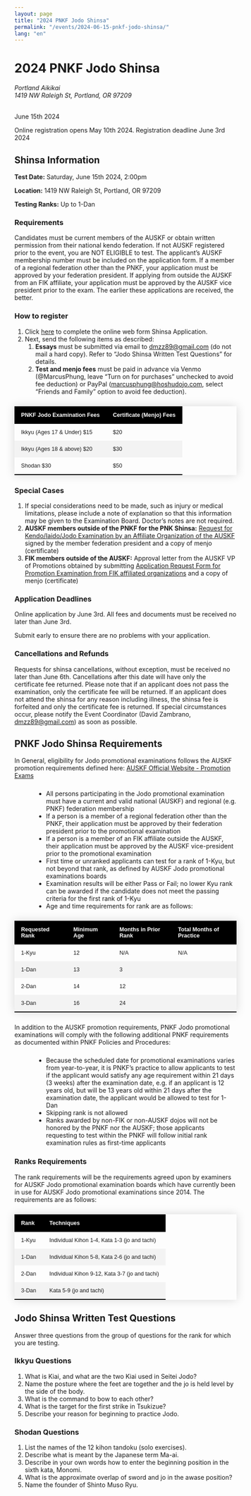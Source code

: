 ```yaml
---
layout: page
title: "2024 PNKF Jodo Shinsa"
permalink: "/events/2024-06-15-pnkf-jodo-shinsa/"
lang: "en"
---
```


<style>
  .c-text-content ol, ul{
    margin: 1.5rem 0 1.5rem 3rem;
  }

  .c-text-content ul {
    list-style: disc;
  }

  .c-text-content ol {
    list-style: decimal;
  }

  .c-text-content ol ol {
    list-style: lower-alpha
  }

  .c-text-content li {
    margin: 1rem 0;
  }

  table {
    border-collapse: collapse;
    margin: 25px 0;
    font-size: 0.9em;
    font-family: sans-serif;
    min-width: 400px;
    box-shadow: 0 0 20px rgba(0, 0, 0, 0.15);
  }

  thead tr {
    background-color: #000;
    color: #ffffff;
    text-align: left;
  }

  th, td {
    padding: 12px 15px;
  }

  tbody tr:nth-of-type(even) {
    background-color: #f3f3f3;
  }

  tbody tr:last-of-type {
    border-bottom: 2px solid #000;
  }
</style>

# 2024 PNKF Jodo Shinsa 

<address>
    Portland Aikikai<br />
    1419 NW Raleigh St, Portland, OR 97209
</address>
<br />
<p><date>June 15th 2024</date></p>

Online registration opens May 10th 2024. Registration deadline June 3rd 2024

## Shinsa Information

<strong>Test Date:</strong> Saturday, June 15th 2024, 2:00pm

<strong>Location:</strong> 1419 NW Raleigh St, Portland, OR 97209

<strong>Testing Ranks:</strong> Up to 1-Dan

### Requirements 

Candidates must be current members of the AUSKF or obtain written permission from their national kendo federation. If not AUSKF registered prior to the event, you are NOT ELIGIBLE to test. The applicant’s AUSKF membership number must be included on the application form. If a member of a regional federation other than the PNKF, your application must be approved by your federation president. If applying from outside the AUSKF from an FIK affiliate, your application must be approved by the AUSKF vice president prior to the exam. The earlier these applications are received, the better.

### How to register

1. Click <a href="https://docs.google.com/forms/d/e/1FAIpQLSf5OgI1hsuLlHwqHlinI2WOCthduH-aEJsOCLoOI9LObzkCmQ/viewform?usp=sharing" target="_blank">here</a> to complete the online web form Shinsa Application.
2. Next, send the following items as described:
    1. <strong>Essays</strong> must be submitted via email to <a href="mailto:dmzz89@gmail.com">dmzz89@gmail.com</a> (do not mail a hard copy). Refer to “Jodo Shinsa Written Test Questions” for details.
    2. <strong>Test and menjo fees</strong> must be paid in advance via Venmo (@MarcusPhung, leave “Turn on for purchases” unchecked to avoid fee deduction) or PayPal (<a href="mailto:marcusphung@hoshudojo.com">marcusphung@hoshudojo.com</a>, select “Friends and Family” option to avoid fee deduction).

<table>
    <thead>
        <tr>
            <th>PNKF Jodo Examination Fees</th>
            <th>Certificate (Menjo) Fees</th>
        </tr>
    </thead>
    <tbody>
        <tr>
            <td>Ikkyu (Ages 17 & Under) $15</td>
            <td>$20</td>
        </tr>
        <tr>
            <td>Ikkyu (Ages 18 & above) $20</td>
            <td>$30</td>
        </tr>
        <tr>
            <td>Shodan $30</td>
            <td>$50</td>
        </tr>
    </tbody>
</table>

### Special Cases 

1. If special considerations need to be made, such as injury or medical limitations, please include a note of explanation so that this information may be given to the Examination Board. Doctor’s notes are not required.
2. <strong>AUSKF members outside of the PNKF for the PNK Shinsa:</strong> <a href="https://drive.google.com/open?id=12GYFnjFNlfYaaHXQ0QqgD_lC2n2WXzB6">Request for Kendo/Iaido/Jodo Examination by an Affiliate Organization of the AUSKF</a> signed by the member federation president and a copy of menjo (certificate)
3. <strong>FIK members outside of the AUSKF:</strong> Approval letter from the AUSKF VP of Promotions obtained by submitting <a href="https://www.auskf.org/forms/promotion-exams/foreign-examinee-request-form">Application Request Form for Promotion Examination from FIK affiliated organizations</a> and a copy of menjo (certificate)

### Application Deadlines 

Online application by June 3rd. All fees and documents must be received no later than June 3rd.

Submit early to ensure there are no problems with your application.

### Cancellations and Refunds 

Requests for shinsa cancellations, without exception, must be received no later than June 6th. Cancellations after this date will have only the certificate fee returned. Please note that if an applicant does not pass the examination, only the certificate fee will be returned. If an applicant does not attend the shinsa for any reason including illness, the shinsa fee is forfeited and only the certificate fee is returned. If special circumstances occur, please notify the Event Coordinator (David Zambrano, <a href="mailto:dmzz89@gmail.com">dmzz89@gmail.com</a>) as soon as possible. 

## PNKF Jodo Shinsa Requirements 

In General, eligibility for Jodo promotional examinations follows the AUSKF promotion requirements defined here: <a href="https://www.auskf.org/forms/promotion-exams">AUSKF Official Website - Promotion Exams</a>

* All persons participating in the Jodo promotional examination must have a current and valid national (AUSKF) and regional (e.g. PNKF) federation membership 
* If a person is a member of a regional federation other than the PNKF, their application must be approved by their federation president prior to the promotional examination 
* If a person is a member of an FIK affiliate outside the AUSKF, their application must be approved by the AUSKF vice-president prior to the promotional examination 
* First time or unranked applicants can test for a rank of 1-Kyu, but not beyond that rank, as defined by AUSKF Jodo promotional examinations boards 
* Examination results will be either Pass or Fail; no lower Kyu rank can be awarded if the candidate does not meet the passing criteria for the first rank of 1-Kyu 
* Age and time requirements for rank are as follows: 

<table>
    <thead>
        <tr>
            <th>Requested Rank</th>
            <th>Minimum Age</th>
            <th>Months in Prior Rank</th>
            <th>Total Months of Practice</th>
        </tr>
    </thead>
    <tbody>
        <tr>
            <td>1-Kyu</td>
            <td>12</td>
            <td>N/A</td>
            <td>N/A</td>
        </tr>
        <tr>
            <td>1-Dan</td>
            <td>13</td>
            <td>3</td>
            <td></td>
        </tr>
        <tr>
            <td>2-Dan</td>
            <td>14</td>
            <td>12</td>
            <td></td>
        </tr>
        <tr>
            <td>3-Dan</td>
            <td>16</td>
            <td>24</td>
            <td></td>
        </tr>
    </tbody>
</table>
 
In addition to the AUSKF promotion requirements, PNKF Jodo promotional examinations will comply with the following additional PNKF requirements as documented within PNKF Policies and Procedures:

* Because the scheduled date for promotional examinations varies from year-to-year, it is PNKF’s practice to allow applicants to test if the applicant would satisfy any age requirement within 21 days (3 weeks) after the examination date, e.g. if an applicant is 12 years old, but will be 13 years old within 21 days after the examination date, the applicant would be allowed to test for 1-Dan
* Skipping rank is not allowed
* Ranks awarded by non-FIK or non-AUSKF dojos will not be honored by the PNKF nor the AUSKF; those applicants requesting to test within the PNKF will follow initial rank examination rules as first-time applicants

### Ranks Requirements 

The rank requirements will be the requirements agreed upon by examiners for AUSKF Jodo promotional examination boards which have currently been in use for AUSKF Jodo promotional examinations since 2014. The requirements are as follows: 

<table>
    <thead>
        <tr>
            <th>Rank</th>
            <th>Techniques</th>
        </tr>
    </thead>
    <tbody>
        <tr>
            <td>1-Kyu</td>
            <td>Individual Kihon 1-4, Kata 1-3 (jo and tachi)</td>
        </tr>
        <tr>
            <td>1-Dan</td>
            <td>Individual Kihon 5-8, Kata 2-6 (jo and tachi)</td>
        </tr>
        <tr>
            <td>2-Dan</td>
            <td>Individual Kihon 9-12, Kata 3-7 (jo and tachi)</td>
        </tr>
        <tr>
            <td>3-Dan</td>
            <td>Kata 5-9 (jo and tachi)</td>
        </tr>
    </tbody>
</table>

## Jodo Shinsa Written Test Questions 

Answer three questions from the group of questions for the rank for which you are testing. 

### Ikkyu Questions 

1. What is Kiai, and what are the two Kiai used in Seitei Jodo? 
2. Name the posture where the feet are together and the jo is held level by the side of the body. 
3. What is the command to bow to each other? 
4. What is the target for the first strike in Tsukizue? 
5. Describe your reason for beginning to practice Jodo. 

### Shodan Questions 

1. List the names of the 12 kihon tandoku (solo exercises).  
2. Describe what is meant by the Japanese term Ma-ai. 
3. Describe in your own words how to enter the beginning position in the sixth kata, Monomi.  
4. What is the approximate overlap of sword and jo in the awase position?  
5. Name the founder of Shinto Muso Ryu. 
